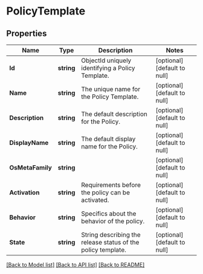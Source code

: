# PolicyTemplate

## Properties
Name | Type | Description | Notes
------------ | ------------- | ------------- | -------------
**Id** | **string** | ObjectId uniquely identifying a Policy Template. | [optional] [default to null]
**Name** | **string** | The unique name for the Policy Template. | [optional] [default to null]
**Description** | **string** | The default description for the Policy. | [optional] [default to null]
**DisplayName** | **string** | The default display name for the Policy. | [optional] [default to null]
**OsMetaFamily** | **string** |  | [optional] [default to null]
**Activation** | **string** | Requirements before the policy can be activated. | [optional] [default to null]
**Behavior** | **string** | Specifics about the behavior of the policy. | [optional] [default to null]
**State** | **string** | String describing the release status of the policy template. | [optional] [default to null]

[[Back to Model list]](../README.md#documentation-for-models) [[Back to API list]](../README.md#documentation-for-api-endpoints) [[Back to README]](../README.md)


